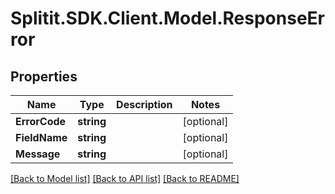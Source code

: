 # Splitit.SDK.Client.Model.ResponseError
## Properties

Name | Type | Description | Notes
------------ | ------------- | ------------- | -------------
**ErrorCode** | **string** |  | [optional] 
**FieldName** | **string** |  | [optional] 
**Message** | **string** |  | [optional] 

[[Back to Model list]](../README.md#documentation-for-models) [[Back to API list]](../README.md#documentation-for-api-endpoints) [[Back to README]](../README.md)

